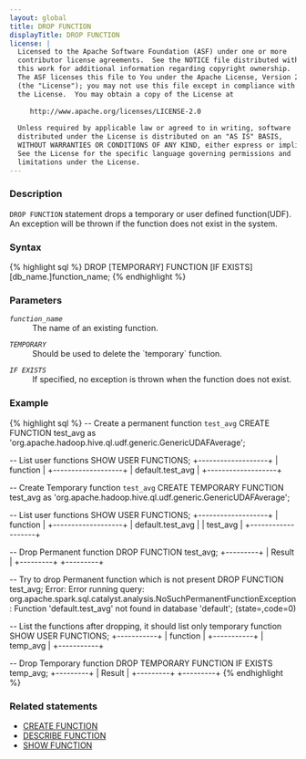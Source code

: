 ```yaml
---
layout: global
title: DROP FUNCTION
displayTitle: DROP FUNCTION 
license: |
  Licensed to the Apache Software Foundation (ASF) under one or more
  contributor license agreements.  See the NOTICE file distributed with
  this work for additional information regarding copyright ownership.
  The ASF licenses this file to You under the Apache License, Version 2.0
  (the "License"); you may not use this file except in compliance with
  the License.  You may obtain a copy of the License at
 
     http://www.apache.org/licenses/LICENSE-2.0
 
  Unless required by applicable law or agreed to in writing, software
  distributed under the License is distributed on an "AS IS" BASIS,
  WITHOUT WARRANTIES OR CONDITIONS OF ANY KIND, either express or implied.
  See the License for the specific language governing permissions and
  limitations under the License.
---
```


### Description
`DROP FUNCTION` statement drops a temporary or user defined function(UDF). An exception will be thrown if the function does not exist
 in the system. 

### Syntax
{% highlight sql %}
DROP [TEMPORARY] FUNCTION [IF EXISTS] [db_name.]function_name;
{% endhighlight %}


### Parameters

<dl>
  <dt><code><em>function_name</em></code></dt>
  <dd>The name of an existing function.</dd>
</dl>

<dl>
  <dt><code><em>TEMPORARY</em></code></dt>
  <dd>Should be used to delete the `temporary` function.</dd>
</dl>

<dl>
  <dt><code><em>IF EXISTS</em></code></dt>
  <dd>If specified, no exception is thrown when the function does not exist.</dd>
</dl>

### Example
{% highlight sql %}
-- Create a permanent function `test_avg`
CREATE FUNCTION test_avg as 'org.apache.hadoop.hive.ql.udf.generic.GenericUDAFAverage';

-- List user functions
SHOW USER FUNCTIONS;
  +-------------------+
  |     function      |
  +-------------------+
  | default.test_avg  |
  +-------------------+

-- Create Temporary function `test_avg`
CREATE TEMPORARY FUNCTION test_avg as 'org.apache.hadoop.hive.ql.udf.generic.GenericUDAFAverage';

-- List user functions
SHOW USER FUNCTIONS;
  +-------------------+
  |     function      |
  +-------------------+
  | default.test_avg  |
  | test_avg          |
  +-------------------+

-- Drop Permanent function
DROP FUNCTION test_avg;
  +---------+
  | Result  |
  +---------+
  +---------+

-- Try to drop Permanent function which is not present
DROP FUNCTION test_avg;
  Error: Error running query:
  org.apache.spark.sql.catalyst.analysis.NoSuchPermanentFunctionException:
  Function 'default.test_avg' not found in database 'default'; (state=,code=0)

-- List the functions after dropping, it should list only temporary function
SHOW USER FUNCTIONS;
  +-----------+
  | function  |
  +-----------+
  | temp_avg  |
  +-----------+
  
-- Drop Temporary function
DROP TEMPORARY FUNCTION IF EXISTS temp_avg;
  +---------+
  | Result  |
  +---------+
  +---------+
{% endhighlight %}
### Related statements
- [CREATE FUNCTION](sql-ref-syntax-ddl-create-function.html)
- [DESCRIBE FUNCTION](sql-ref-syntax-aux-describe-function.html)
- [SHOW FUNCTION](sql-ref-syntax-aux-show-functions.html)